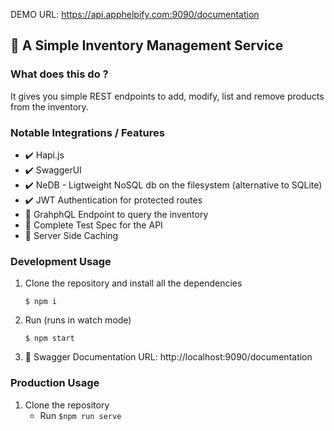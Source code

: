 DEMO URL: https://api.apphelpify.com:9090/documentation

## :ledger: A Simple Inventory Management Service

### What does this do ?

It gives you simple REST endpoints to add, modify, list and remove products from the inventory.

### Notable Integrations / Features
  - :heavy_check_mark: Hapi.js
  - :heavy_check_mark: SwaggerUI
  - :heavy_check_mark: NeDB - Ligtweight NoSQL db on the filesystem (alternative to SQLite)
  - :heavy_check_mark: JWT Authentication for protected routes
  - :construction: GrahphQL Endpoint to query the inventory
  - :construction: Complete Test Spec for the API
  - :construction: Server Side Caching


### Development Usage
1. Clone the repository and install all the dependencies

    `$ npm i`

2. Run (runs in watch mode)

    `$ npm start`

3. :book: Swagger Documentation URL: http://localhost:9090/documentation


### Production Usage
1. Clone the repository 
   - Run 
       `$npm run serve`
    
